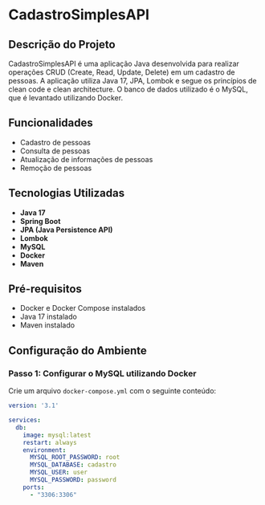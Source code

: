 # CadastroSimplesAPI

## Descrição do Projeto
CadastroSimplesAPI é uma aplicação Java desenvolvida para realizar operações CRUD (Create, Read, Update, Delete) em um cadastro de pessoas. A aplicação utiliza Java 17, JPA, Lombok e segue os princípios de clean code e clean architecture. O banco de dados utilizado é o MySQL, que é levantado utilizando Docker.

## Funcionalidades
- Cadastro de pessoas
- Consulta de pessoas
- Atualização de informações de pessoas
- Remoção de pessoas

## Tecnologias Utilizadas
- **Java 17**
- **Spring Boot**
- **JPA (Java Persistence API)**
- **Lombok**
- **MySQL**
- **Docker**
- **Maven**

## Pré-requisitos
- Docker e Docker Compose instalados
- Java 17 instalado
- Maven instalado

## Configuração do Ambiente

### Passo 1: Configurar o MySQL utilizando Docker
Crie um arquivo `docker-compose.yml` com o seguinte conteúdo:

```yaml
version: '3.1'

services:
  db:
    image: mysql:latest
    restart: always
    environment:
      MYSQL_ROOT_PASSWORD: root
      MYSQL_DATABASE: cadastro
      MYSQL_USER: user
      MYSQL_PASSWORD: password
    ports:
      - "3306:3306"
